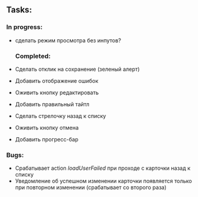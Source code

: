## Tasks:
  ### In progress:
* сделать режим просмотра без инпутов?


  ### Completed:
*  Сделать отклик на сохранение (зеленый алерт)
*  Добавить отображение ошибок
*  Оживить кнопку редактировать
*  Добавить правильный тайтл
*  Сделать стрелочку назад к списку
*  Оживить кнопку отмена
*  Добавить прогресс-бар



### Bugs:

* Срабатывает action _loadUserFailed_ при проходе с карточки назад к списку
* Уведомление об успешном изменении карточки появляется
  только при повторном изменении (срабатывает со второго раза)

